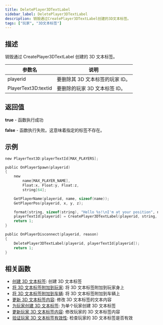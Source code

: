 ```yaml
---
title: DeletePlayer3DTextLabel
sidebar_label: DeletePlayer3DTextLabel
description: 销毁通过CreatePlayer3DTextLabel创建的3D文本标签。
tags: ["玩家", "3D文本标签"]
---
```


## 描述

销毁通过 CreatePlayer3DTextLabel 创建的 3D 文本标签。

| 参数名              | 说明                            |
| ------------------- | ------------------------------- |
| playerid            | 要删除其 3D 文本标签的玩家 ID。 |
| PlayerText3D:textid | 要删除的玩家 3D 文本标签 ID。   |

## 返回值

**true** - 函数执行成功

**false** - 函数执行失败。这意味着指定的标签不存在。

## 示例

```c
new PlayerText3D:playerTextId[MAX_PLAYERS];

public OnPlayerSpawn(playerid)
{
    new
        name[MAX_PLAYER_NAME],
        Float:x, Float:y, Float:z,
        string[64];

    GetPlayerName(playerid, name, sizeof(name));
    GetPlayerPos(playerid, x, y, z);

    format(string, sizeof(string), "Hello %s!\nI'm at your position", name);
    playerTextId[playerid] = CreatePlayer3DTextLabel(playerid, string, 0x008080FF, x, y, z, 40.0);
    return 1;
}

public OnPlayerDisconnect(playerid, reason)
{
    DeletePlayer3DTextLabel(playerid, playerTextId[playerid]);
    return 1;
}
```

## 相关函数

- [创建 3D 文本标签](Create3DTextLabel): 创建 3D 文本标签
- [将 3D 文本标签附加到玩家](Attach3DTextLabelToPlayer): 将 3D 文本标签附加到玩家身上
- [将 3D 文本标签附加到车辆](Attach3DTextLabelToVehicle): 将 3D 文本标签附加到车辆上
- [更新 3D 文本标签内容](Update3DTextLabelText): 修改 3D 文本标签的文本内容
- [为玩家创建 3D 文本标签](CreatePlayer3DTextLabel): 为单个玩家创建 3D 文本标签
- [更新玩家 3D 文本标签内容](UpdatePlayer3DTextLabelText): 修改玩家的 3D 文本标签内容
- [验证玩家 3D 文本标签有效性](IsValidPlayer3DTextLabel): 检查玩家的 3D 文本标签是否有效
